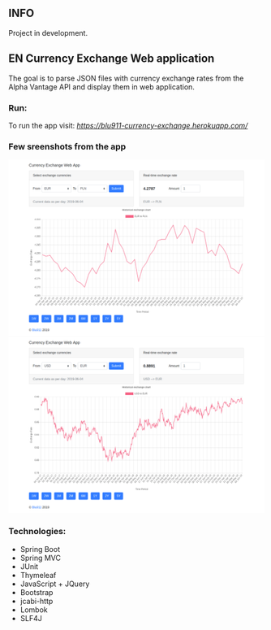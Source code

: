 ## INFO
Project in development.

## EN Currency Exchange Web application
The goal is to parse JSON files with currency exchange rates from the Alpha Vantage API and display them in web application.

### Run:
To run the app visit: *https://blu911-currency-exchange.herokuapp.com/*

### Few sreenshots from the app

![EUR_PLN](screens/currency1.png)
![USD_EUR](screens/currency2.png)

### Technologies:
* Spring Boot
* Spring MVC
* JUnit
* Thymeleaf
* JavaScript + JQuery
* Bootstrap
* jcabi-http
* Lombok
* SLF4J
